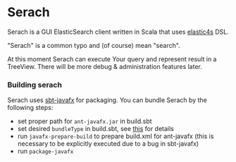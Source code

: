 # Serach
Serach is a GUI ElasticSearch client written in Scala that uses [elastic4s](https://github.com/sksamuel/elastic4s) DSL.

"Serach" is a common typo and (of course) mean "search".

At this moment Serach can execute Your query and represent result in a TreeView. There will be more
debug & administration features later.

### Building serach
Serach uses [sbt-javafx](https://github.com/kavedaa/sbt-javafx) for packaging. You can bundle Serach by the
following steps:
- set proper path for `ant-javafx.jar` in build.sbt
- set desired `bundleType` in build.sbt, see [this](https://github.com/kavedaa/sbt-javafx/blob/master/doc/packaging.md) for details
- run `javafx-prepare-build` to prepare build.xml for ant-javafx (this is necessary to be explicitly executed due to a bug in sbt-javafx)
- run `package-javafx`
